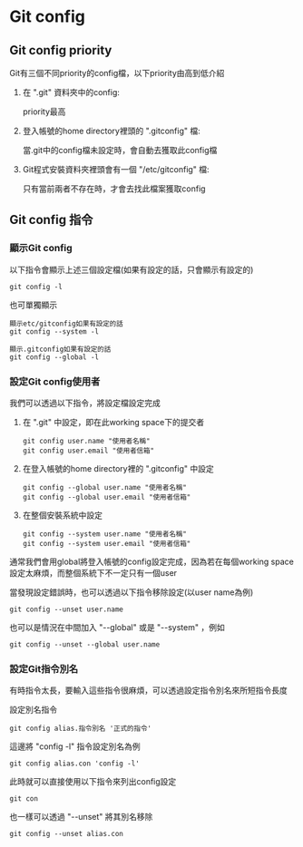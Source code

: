 # Git config

## Git config priority
Git有三個不同priority的config檔，以下priority由高到低介紹

1. 在 ".git" 資料夾中的config:

   priority最高

2. 登入帳號的home directory裡頭的 ".gitconfig" 檔:

   當.git中的config檔未設定時，會自動去獲取此config檔

3. Git程式安裝資料夾裡頭會有一個 "/etc/gitconfig" 檔:
   
   只有當前兩者不存在時，才會去找此檔案獲取config

## Git config 指令
### 顯示Git config
以下指令會顯示上述三個設定檔(如果有設定的話，只會顯示有設定的)
```
git config -l
```

也可單獨顯示
```
顯示etc/gitconfig如果有設定的話
git config --system -l

顯示.gitconfig如果有設定的話
git config --global -l
```

### 設定Git config使用者
我們可以透過以下指令，將設定檔設定完成

1. 在 ".git" 中設定，即在此working space下的提交者
   ```
   git config user.name "使用者名稱"
   git config user.email "使用者信箱"
   ```
2. 在登入帳號的home directory裡的 ".gitconfig" 中設定
   ```
   git config --global user.name "使用者名稱"
   git config --global user.email "使用者信箱"
   ```
3. 在整個安裝系統中設定
   ```
   git config --system user.name "使用者名稱"
   git config --system user.email "使用者信箱"
   ```

通常我們會用global將登入帳號的config設定完成，因為若在每個working space設定太麻煩，而整個系統下不一定只有一個user

當發現設定錯誤時，也可以透過以下指令移除設定(以user name為例)
```
git config --unset user.name
```
也可以是情況在中間加入 "--global" 或是 "--system" ，例如
```
git config --unset --global user.name
```

### 設定Git指令別名
有時指令太長，要輸入這些指令很麻煩，可以透過設定指令別名來所短指令長度

設定別名指令
```
git config alias.指令別名 '正式的指令'
```
這邊將 "config -l" 指令設定別名為例
```
git config alias.con 'config -l'
```
此時就可以直接使用以下指令來列出config設定
```
git con
```

也一樣可以透過 "--unset" 將其別名移除
```
git config --unset alias.con
```
